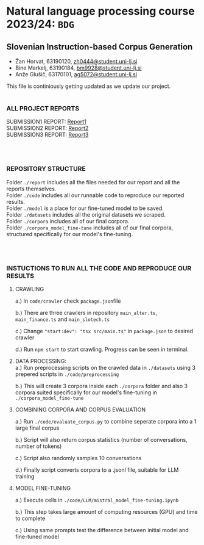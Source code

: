 # Natural language processing course 2023/24: `BDG`

## Slovenian Instruction-based Corpus Generation

- Žan Horvat, 63190120, zh0444@student.uni-lj.si
- Bine Markelj, 63190184, bm9928@student.uni-lj.si
- Anže Glušič, 63170101, ag5072@student.uni-lj.si

This file is continiously getting updated as we update our project.
<br/><br/>
### ALL PROJECT REPORTS
SUBMISSION1 REPORT: [Report1](https://github.com/UL-FRI-NLP-2023-2024/ul-fri-nlp-course-project-bdg/blob/main/report/report1.pdf)  
SUBMISSION2 REPORT: [Report2](https://github.com/UL-FRI-NLP-2023-2024/ul-fri-nlp-course-project-bdg/blob/main/report/report2.pdf)  
SUBMISSION3 REPORT: [Report3](https://github.com/UL-FRI-NLP-2023-2024/ul-fri-nlp-course-project-bdg/blob/main/report/Report3.pdf)  

<br/><br/>
### REPOSITORY STRUCTURE
Folder `./report` includes all the files needed for our report and all the reports themselves.  
Folder `./code` includes all our runnable code to reproduce our reported results.  
Folder `./model` is a place for our fine-tuned model to be saved.  
Folder `./datasets` includes all the original datasets we scraped.  
Folder `./corpora` includes all of our final corpora.  
Folder `./corpora_model_fine-tune` includes all of our final corpora, structured specifically for our model's fine-tuning.  
  
  <br/><br/>
### INSTUCTIONS TO RUN ALL THE CODE AND REPRODUCE OUR RESULTS
1. CRAWLING

   a.) In `code/crawler` check `package.json`file
   
   b.) There are three crawlers in repository `main_alter.ts`, `main_finance.ts` and `main_slotech.ts`

   c.) Change `"start:dev": "tsx src/main.ts"` in `package.json` to desired crawler
   
   d.) Run `npm start` to start crawling. Progress can be seen in terminal.
2. DATA PROCESSING:  
   a.) Run preprocessing scripts on the crawled data in `./datasets` using 3 prepered scripts in `./code/preprocessing`
   
   b.) This will create 3 corpora inside each `./corpora` folder and also 3 corpora suited specifically for our model's fine-tuning in   `./corpora_model_fine-tune`
   
3. COMBINING CORPORA AND CORPUS EVALUATION

   a.) Run `./code/evaluate_corpus.py` to combine seperate corpora into a 1 large final corpus
   
   b.) Script will also return corpus statistics (number of conversations, number of tokens)
   
   c.) Script also randomly samples 10 conversations
   
   d.) Finally script converts corpora to a .jsonl file, suitable for LLM training
   
4. MODEL FINE-TUNING

   a.) Execute cells in `./code/LLM/mistral_model_fine-tuning.ipynb`
   
   b.) This step takes large amount of computing resources (GPU) and time to complete
   
   c.) Using same prompts test the difference between initial model and fine-tuned model

   
